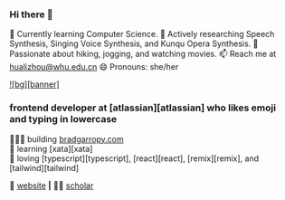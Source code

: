 ### Hi there 👋

<!--
**hualizhou167/hualizhou167** is a ✨ _special_ ✨ repository because its `README.md` (this file) appears on your GitHub profile.

Here are some ideas to get you started:

- 🔭 I’m currently working on ...
- 🌱 I’m currently learning ...
- 👯 I’m looking to collaborate on ...
- 🤔 I’m looking for help with ...
- 💬 Ask me about ...
- 📫 How to reach me: ...
- 😄 Pronouns: ...
- ⚡ Fun fact: ...
-->

🌱 Currently learning Computer Science.
🔭 Actively researching Speech Synthesis, Singing Voice Synthesis, and Kunqu Opera Synthesis.
🦄 Passionate about hiking, jogging, and watching movies.
📫 Reach me at hualizhou@whu.edu.cn
😄 Pronouns: she/her


[![bg][banner]][website]

### frontend developer at [atlassian][atlassian] who likes emoji and typing in lowercase

👨🏼‍💻 building [bradgarropy.com][website]  
🧠 learning [xata][xata]  
💜 loving [typescript][typescript], [react][react], [remix][remix], and [tailwind][tailwind]  

🏡 [website][website] **|** 
👩‍💻 [scholar][scholar]


[website]: https://hualizhou167.github.io
[scholar]: https://scholar.google.com/citations?user=pFkp6NQAAAAJ
